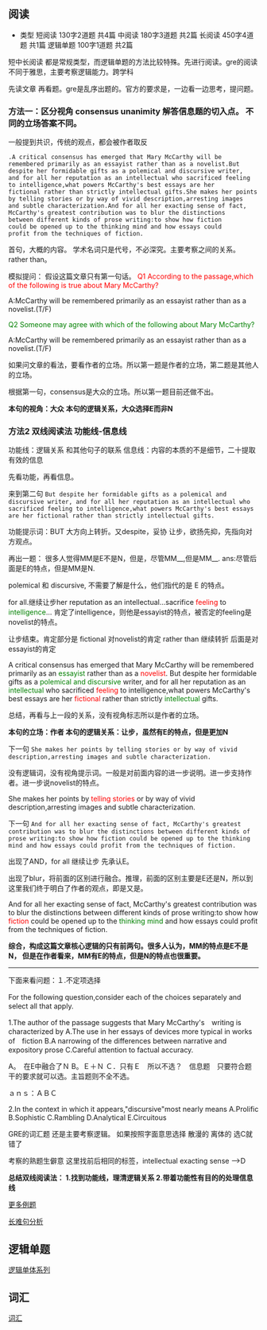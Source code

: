 ## 阅读

- 类型
  短阅读 130字2道题 共4篇
 中阅读 180字3道题 共2篇
 长阅读 450字4道题 共1篇
 逻辑单题 100字1道题 共2篇

短中长阅读 都是常规类型，而逻辑单题的方法比较特殊。先进行阅读。gre的阅读不同于雅思，主要考察逻辑能力。跨学科

先读文章 再看题。gre是乱序出题的。官方的要求是，一边看一边思考，提问题。

### 方法一：区分视角 consensus unanimity 解答信息题的切入点。 不同的立场答案不同。
一般提到共识，传统的观点，都会被作者取反
````
.A critical consensus has emerged that Mary McCarthy will be
remembered primarily as an essayist rather than as a novelist.But
despite her formidable gifts as a polemical and discursive writer,
and for all her reputation as an intellectual who sacrificed feeling
to intelligence,what powers McCarthy's best essays are her
fictional rather than strictly intellectual gifts.She makes her points
by telling stories or by way of vivid description,arresting images
and subtle characterization.And for all her exacting sense of fact,
McCarthy's greatest contribution was to blur the distinctions
between different kinds of prose writing:to show how fiction
could be opened up to the thinking mind and how essays could
profit from the techniques of fiction.
````

首句，大概的内容。
学术名词只是代号，不必深究。主要考察之间的关系。rather than。

模拟提问：
假设这篇文章只有第一句话。
<font color="red">
Q1 According to the passage,which of the following is true about Mary McCarthy?
</font>

A:McCarthy will be remembered primarily as an essayist
rather than as a novelist.(T/F)

<font color="green">
Q2 Someone may agree with which of the following about
Mary McCarthy?
</font>

A:McCarthy will be remembered primarily as an essayist
rather than as a novelist.(T/F)

如果问文章的看法，要看作者的立场。所以第一题是作者的立场，第二题是其他人的立场。

根据第一句，consensus是大众的立场。所以第一题目前还做不出。

**本句的视角：大众**
**本句的逻辑关系，大众选择E而非N**

### 方法2 双线阅读法 功能线-信息线
功能线：逻辑关系 和其他句子的联系
信息线：内容的本质的不是细节，二十提取有效的信息

先看功能，再看信息。

来到第二句
``But
despite her formidable gifts as a polemical and discursive writer,
and for all her reputation as an intellectual who sacrificed feeling
to intelligence,what powers McCarthy's best essays are her
fictional rather than strictly intellectual gifts.``

功能提示词：BUT 大方向上转折。又despite，妥协 让步，欲扬先抑，先指向对方观点。

再出一题：
很多人觉得MM是E不是N，但是，尽管MM__,但是MM__.
ans:尽管后面是E的特点，但是MM是N.

polemical 和 discursive, 不需要了解是什么，他们指代的是 E 的特点。

for all.继续让步her reputation as an intellectual...sacrifice <font color="red">feeling</font> to <font color="green">intelligence</font>...
肯定了intelligence，则他是essayist的特点，被否定的feeling是novelist的特点。

让步结束。肯定部分是 fictional 对novelist的肯定 
rather than 继续转折 后面是对essayist的肯定

A critical consensus has emerged that Mary McCarthy will be
remembered primarily as an <font color="green">essayist</font> rather than as a <font color="red">novelist</font>. But despite her formidable gifts as a <font color="green">polemical and discursive</font> writer, and for all her reputation as an <font color="green">intellectual</font> who sacrificed <font color="red">feeling</font> to intelligence,what powers McCarthy's best essays are her <font color="red">fictional</font> rather than strictly <font color="green">intellectual</font> gifts.

总结，再看与上一段的关系，没有视角标志所以是作者的立场。

**本句的立场：作者
本句的逻辑关系：让步，虽然有E的特点，但是更加N**

下一句
``She makes her points
by telling stories or by way of vivid description,arresting images
and subtle characterization.``

没有逻辑词，没有视角提示词。一般是对前面内容的进一步说明。进一步支持作者。进一步说novelist的特点。

She makes her points
by <font color="red">telling stories</font> or by way of vivid description,arresting images
and subtle characterization.

下一句
``And for all her exacting sense of fact,
McCarthy's greatest contribution was to blur the distinctions
between different kinds of prose writing:to show how fiction
could be opened up to the thinking mind and how essays could
profit from the techniques of fiction.``

出现了AND，for all 继续让步 先承认E。

出现了blur，将前面的区别进行融合。推理，前面的区别主要是E还是N，所以到这里我们终于明白了作者的观点，即是又是。

And for all her exacting sense of fact, McCarthy's greatest contribution was to blur the distinctions between different kinds of prose writing:to show how <font color="red">fiction</font> could be opened up to the <font color="green">thinking mind</font> and how essays could profit from the techniques of fiction.

**综合，构成这篇文章核心逻辑的只有前两句。很多人认为，MM的特点是E不是N， 但是在作者看来，MM有E的特点，但是N的特点也很重要。**

---

下面来看问题：１.不定项选择

For the following question,consider each of the choices separately and　select all that apply.

1.The author of the passage suggests that Mary McCarthy's　writing is characterized by
A.The use in her essays of devices more typical in works of　fiction
B.A narrowing of the differences between narrative and　expository prose
C.Careful attention to factual accuracy.

A。　在E中融合了Ｎ
B。Ｅ＋Ｎ
Ｃ．只有Ｅ　所以不选？　信息题　只要符合题干的要求就可以选。主旨题则不全不选。


ａｎｓ：ＡＢＣ

2.In the context in which it appears,"discursive"most nearly
means
A.Prolific
B.Sophistic
C.Rambling
D.Analytical
E.Circuitous

GRE的词汇题 还是主要考察逻辑。
如果按照字面意思选择 散漫的 离体的 选C就错了 

考察的熟题生僻意
这里找前后相同的标签，intellectual exacting sense -->D

**总结双线阅读法：
1.找到功能线，理清逻辑关系
2.带着功能性有目的的处理信息线**

[更多例题](./双线.md)

[长难句分析](./long.md)

## 逻辑单题
[逻辑单体系列](./logic.md)

## 词汇 
[词汇](./vocab.md)